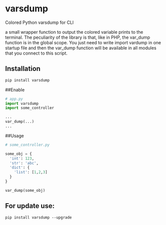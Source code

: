 # varsdump
Colored Python varsdump for CLI

a small wrapper function to output the colored variable prints to the terminal. The peculiarity of the library is that, like in PHP, the var_dump function is in the global scope. You just need to write import vardump in one startup file and then the var_dump function will be available in all modules that you connect to this script.

## Installation
```python
pip install varsdump
```

##Enable
```python
# app.py
import varsdump
import some_controller

...
var_dump(...)
...
```

##Usage
```python
# some_controller.py

some_obj = {
  'int': 123,
  'str': 'abc',
  'dict': {
    'list': [1,2,3]
  }
}

var_dump(some_obj)
```

## For update use:
```
pip install varsdump --upgrade
```
